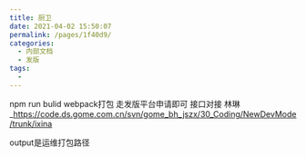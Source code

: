 ```yaml
---
title: 厨卫
date: 2021-04-02 15:50:07
permalink: /pages/1f40d9/
categories:
  - 内部文档
  - 发版
tags:
  - 
---
```

npm run bulid
webpack打包 走发版平台申请即可
接口对接 林琳
_https://code.ds.gome.com.cn/svn/gome_bh_jszx/30_Coding/NewDevMode/trunk/ixina

output是运维打包路径 